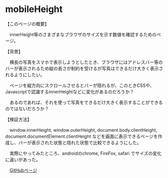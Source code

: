 # mobileHeight 

【このページの概要】

　innerHeight等のさまざまなブラウザのサイズを示す数値を確認するためのページ。


【背景】

　横長の写真をスマホで表示しようとしたとき、ブラウザにはアドレスバー等のバーが表示されるため縦の長さが制約を受けるが写真はできるだけ大きく表示されるようにしたい。

　ページを縦方向にスクロールさせるとバーが隠れるが、このときCSSや、Javascriptで認識するinnerHeightなどに変化があるのだろうか？

　あるのであれば、それを使って写真をできるだけ大きく表示することができるのではないだろうか？


【検証方法】

　window.innerHeight, window.outerHeight, document.body.clientHeight, document.documentElement.clientHeight などを画面に表示できるページを作成し、バーが表示された状態と隠れた状態で比較できるようにした。

　実際にやってみたところ、androidのchrome, FireFox, safari でサイズの変化に違いがあった。

　[GitHubページ](https://taguchishuusei.github.io/mobileHeight/)